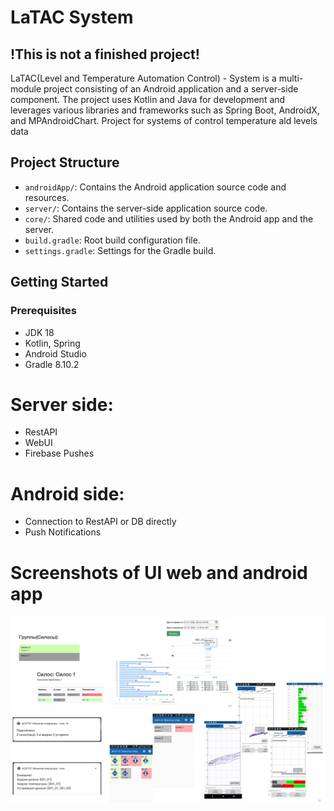 # LaTAC System

## !This is not a finished project!

LaTAC(Level and Temperature Automation Control) - System is a multi-module project consisting of an Android application and a server-side component. The project uses Kotlin and Java for development and leverages various libraries and frameworks such as Spring Boot, AndroidX, and MPAndroidChart.
Project for systems of control temperature ald levels data

## Project Structure

- `androidApp/`: Contains the Android application source code and resources.
- `server/`: Contains the server-side application source code.
- `core/`: Shared code and utilities used by both the Android app and the server.
- `build.gradle`: Root build configuration file.
- `settings.gradle`: Settings for the Gradle build.

## Getting Started

### Prerequisites

- JDK 18
- Kotlin, Spring
- Android Studio
- Gradle 8.10.2

# Server side:

* RestAPI
* WebUI
* Firebase Pushes

# Android side:

* Connection to RestAPI or DB directly
* Push Notifications

# Screenshots of UI web and android app

![Screenshots](https://github.com/Vadim170/LaTAC_System/blob/master/screenshots.png?raw=true)